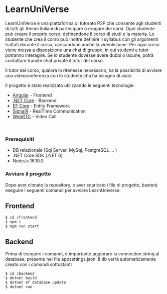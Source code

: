 # LearnUniVerse

LearnUniVerse è una piattaforma di tutorato P2P che consente agli studenti di tutti gli Atenei italiani di partecipare o erogare dei corsi.
Ogni studente può creare il proprio corso, definendone il corso di studi e la materia.
Lo studente che crea il corso può inoltre definire il syllabus con gli argomenti trattati durante il corso, caricandone anche la videolezione.
Per ogni corso viene messa a disposizione una chat di gruppo, in cui studenti e tutor potranno interagire.
Se lo studente dovesse avere dubbi o lacune, potrà contattare tramite chat private il tutor del corso.

Il tutor del corso, qualora lo ritenesse necessario, ha la possibilità di avviare una videoconferenza con lo studente cha ha bisogno di aiuto.

Il progetto è stato realizzato utilizzando le seguenti tecnologie:

* <a href="https://angular.io/">Angular</a> - Frontend
* <a href="https://learn.microsoft.com/it-it/dotnet/core/introduction">.NET Core</a> - Backend
* <a href="https://learn.microsoft.com/it-it/ef/core/">EF Core</a> - Entity Framework
* <a href="https://learn.microsoft.com/it-it/aspnet/signalr/overview/getting-started/introduction-to-signalr">SignalR</a> - RealTime Communication
* <a href="https://webrtc.org/?hl=it">WebRTC</a> - Video Call
 <br>

### Prerequisiti
* DB relazionale (Sql Server, MySql, PostgreSQL ... )
* .NET Core SDK (.NET 6)
* NodeJs 16.10.0

### Avviare il progetto

Dopo aver clonato la repository, o aver scaricato i file di progetto, basterà eseguire i seguenti comandi per avviare LearnUniverse.

## Frontend
```shell
$ cd /frontend
$ npm i
$ npm run start
```

## Backend

Prima di eseguire i comandi, è importante aggiorare la connection string al database, presente nel file appsettings.json.
Il db verrà automaticamente creato con i comandi sottostanti

```shell
$ cd /backend
$ dotnet build
$ dotnet ef database update
$ dotnet run
```

